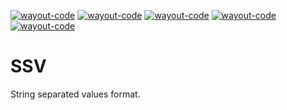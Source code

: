 [![wayout-code](https://img.shields.io/circleci/build/gh/wayout-code/any-ssv?style=plastic)](https://circleci.com/gh/wayout-code/any-ssv)
[![wayout-code](https://img.shields.io/github/issues-pr-raw/wayout-code/any-ssv?style=plastic)](https://github.com/wayout-code/any-ssv/pulls)
[![wayout-code](https://img.shields.io/github/contributors/wayout-code/any-ssv?style=plastic&color=blue)](https://github.com/wayout-code/any-ssv/graphs/contributors)
[![wayout-code](https://img.shields.io/github/forks/wayout-code/any-ssv?label=forks&style=plastic)](https://github.com/wayout-code/any-ssv/network/members)
[![wayout-code](https://img.shields.io/github/license/wayout-code/any-ssv?style=plastic&color=blue)](https://github.com/wayout-code/any-ssv/blob/master/license.txt)


# SSV
String separated values format.
